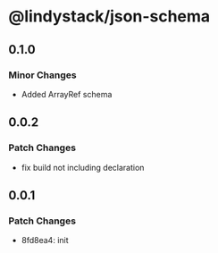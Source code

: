 # @lindystack/json-schema

## 0.1.0

### Minor Changes

- Added ArrayRef schema

## 0.0.2

### Patch Changes

- fix build not including declaration

## 0.0.1

### Patch Changes

- 8fd8ea4: init

